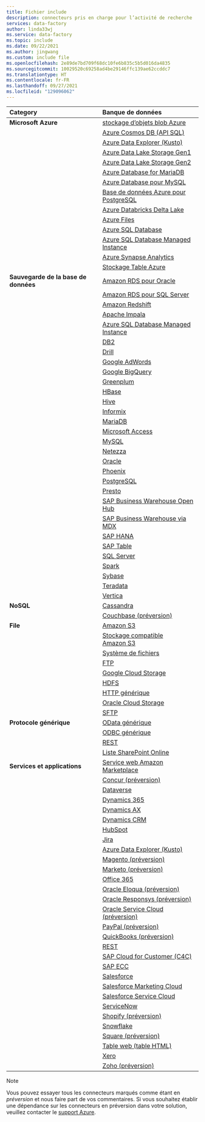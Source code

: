 ```yaml
---
title: Fichier include
description: connecteurs pris en charge pour l’activité de recherche
services: data-factory
author: linda33wj
ms.service: data-factory
ms.topic: include
ms.date: 09/22/2021
ms.author: jingwang
ms.custom: include file
ms.openlocfilehash: 2e89de7bd709f68dc10fe6b835c5b5d016da4835
ms.sourcegitcommit: 10029520c69258ad4be29146ffc139ae62ccddc7
ms.translationtype: HT
ms.contentlocale: fr-FR
ms.lasthandoff: 09/27/2021
ms.locfileid: "129096062"
---
```

| Category | Banque de données |
|:--- |:--- |
| **Microsoft Azure** |[stockage d’objets blob Azure](../connector-azure-blob-storage.md) |
| &nbsp; |[Azure Cosmos DB (API SQL)](../connector-azure-cosmos-db.md) |
| &nbsp; |[Azure Data Explorer (Kusto)](../connector-azure-data-explorer.md) |
| &nbsp; |[Azure Data Lake Storage Gen1](../connector-azure-data-lake-store.md) |
| &nbsp; |[Azure Data Lake Storage Gen2](../connector-azure-data-lake-storage.md) |
| &nbsp; |[Azure Database for MariaDB](../connector-azure-database-for-mariadb.md) |
| &nbsp; |[Azure Database pour MySQL](../connector-azure-database-for-mysql.md) |
| &nbsp; |[Base de données Azure pour PostgreSQL](../connector-azure-database-for-postgresql.md) |
| &nbsp; |[Azure Databricks Delta Lake](../connector-azure-databricks-delta-lake.md) |
| &nbsp; |[Azure Files](../connector-azure-file-storage.md) |
| &nbsp; |[Azure SQL Database](../connector-azure-sql-database.md) |
| &nbsp; |[Azure SQL Database Managed Instance](../../azure-sql/managed-instance/sql-managed-instance-paas-overview.md) |
| &nbsp; |[Azure Synapse Analytics](../connector-azure-sql-data-warehouse.md) |
| &nbsp; |[Stockage Table Azure](../connector-azure-table-storage.md) |
| **Sauvegarde de la base de données** |[Amazon RDS pour Oracle](../connector-amazon-rds-for-oracle.md) |
| &nbsp; |[Amazon RDS pour SQL Server](../connector-amazon-rds-for-sql-server.md) |
| &nbsp; |[Amazon Redshift](../connector-amazon-redshift.md) |
| &nbsp; |[Apache Impala](../connector-impala.md) |
| &nbsp; |[Azure SQL Database Managed Instance](../connector-azure-sql-managed-instance.md) |
| &nbsp; |[DB2](../connector-db2.md) |
| &nbsp; |[Drill](../connector-drill.md) |
| &nbsp; |[Google AdWords](../connector-google-adwords.md) |
| &nbsp; |[Google BigQuery](../connector-google-bigquery.md) |
| &nbsp; |[Greenplum](../connector-greenplum.md) |
| &nbsp; |[HBase](../connector-hbase.md) |
| &nbsp; |[Hive](../connector-hive.md) |
| &nbsp; |[Informix](../connector-informix.md) 
| &nbsp; |[MariaDB](../connector-mariadb.md) |
| &nbsp; |[Microsoft Access](../connector-microsoft-access.md) |
| &nbsp; |[MySQL](../connector-mysql.md) |
| &nbsp; |[Netezza](../connector-netezza.md) |
| &nbsp; |[Oracle](../connector-oracle.md) |
| &nbsp; |[Phoenix](../connector-phoenix.md) |
| &nbsp; |[PostgreSQL](../connector-postgresql.md) 
| &nbsp; |[Presto](../connector-presto.md) |
| &nbsp; |[SAP Business Warehouse Open Hub](../connector-sap-business-warehouse-open-hub.md) |
| &nbsp; |[SAP Business Warehouse via MDX](../connector-sap-business-warehouse.md) |
| &nbsp; |[SAP HANA](../connector-sap-hana.md) |
| &nbsp; |[SAP Table](../connector-sap-table.md) |
| &nbsp; |[SQL Server](../connector-sql-server.md) |
| &nbsp; |[Spark](../connector-spark.md) |
| &nbsp; |[Sybase](../connector-sybase.md) |
| &nbsp; |[Teradata](../connector-teradata.md) |
| &nbsp; |[Vertica](../connector-vertica.md) |
| **NoSQL** |[Cassandra](../connector-cassandra.md) |
| &nbsp; |[Couchbase (préversion)](../connector-couchbase.md) |
| **File** |[Amazon S3](../connector-amazon-simple-storage-service.md) |
| &nbsp; |[Stockage compatible Amazon S3](../connector-amazon-s3-compatible-storage.md) |
| &nbsp; |[Système de fichiers](../connector-file-system.md) |
| &nbsp; |[FTP](../connector-ftp.md) |
| &nbsp; |[Google Cloud Storage](../connector-google-cloud-storage.md) |
| &nbsp; |[HDFS](../connector-hdfs.md) |
| &nbsp; |[HTTP générique](../connector-http.md)|
| &nbsp; |[Oracle Cloud Storage](../connector-oracle-cloud-storage.md) |
| &nbsp; |[SFTP](../connector-sftp.md) |
| **Protocole générique** |[OData générique](../connector-odata.md) |
| &nbsp; |[ODBC générique](../connector-odbc.md) |
| &nbsp; |[REST](../connector-rest.md) |
| &nbsp; |[Liste SharePoint Online](../connector-sharepoint-online-list.md) |
| **Services et applications** |[Service web Amazon Marketplace](../connector-amazon-marketplace-web-service.md) |
| &nbsp; |[Concur (préversion)](../connector-concur.md) |
| &nbsp; |[Dataverse](../connector-dynamics-crm-office-365.md) |
| &nbsp; |[Dynamics 365](../connector-dynamics-crm-office-365.md) |
| &nbsp; |[Dynamics AX](../connector-dynamics-ax.md) |
| &nbsp; |[Dynamics CRM](../connector-dynamics-crm-office-365.md) |
| &nbsp; |[HubSpot](../connector-hubspot.md) |
| &nbsp; |[Jira](../connector-jira.md) |
| &nbsp; |[Azure Data Explorer (Kusto)](../connector-azure-data-explorer.md) |
| &nbsp; |[Magento (préversion)](../connector-magento.md) |
| &nbsp; |[Marketo (préversion)](../connector-marketo.md) |
| &nbsp; |[Office 365](../connector-office-365.md) |
| &nbsp; |[Oracle Eloqua (préversion)](../connector-oracle-eloqua.md) |
| &nbsp; |[Oracle Responsys (préversion)](../connector-oracle-responsys.md) |
| &nbsp; |[Oracle Service Cloud (préversion)](../connector-oracle-service-cloud.md) |
| &nbsp; |[PayPal (préversion)](../connector-paypal.md) |
| &nbsp; |[QuickBooks (préversion)](../connector-quickbooks.md) |
| &nbsp; |[REST](../connector-rest.md) |
| &nbsp; |[SAP Cloud for Customer (C4C)](../connector-sap-cloud-for-customer.md) |
| &nbsp; |[SAP ECC](../connector-sap-ecc.md) |
| &nbsp; |[Salesforce](../connector-salesforce.md) |
| &nbsp; |[Salesforce Marketing Cloud](../connector-salesforce-marketing-cloud.md) |
| &nbsp; |[Salesforce Service Cloud](../connector-salesforce-service-cloud.md) |
| &nbsp; |[ServiceNow](../connector-servicenow.md) |
| &nbsp; |[Shopify (préversion)](../connector-shopify.md) |
| &nbsp; |[Snowflake](../connector-snowflake.md) |
| &nbsp; |[Square (préversion)](../connector-square.md) |
| &nbsp; |[Table web (table HTML)](../connector-web-table.md) 
| &nbsp; |[Xero](../connector-xero.md) |
| &nbsp; |[Zoho (préversion)](../connector-zoho.md) |

> [!NOTE]
> Vous pouvez essayer tous les connecteurs marqués comme étant en *préversion* et nous faire part de vos commentaires. Si vous souhaitez établir une dépendance sur les connecteurs en préversion dans votre solution, veuillez contacter le [support Azure](https://azure.microsoft.com/support/).

